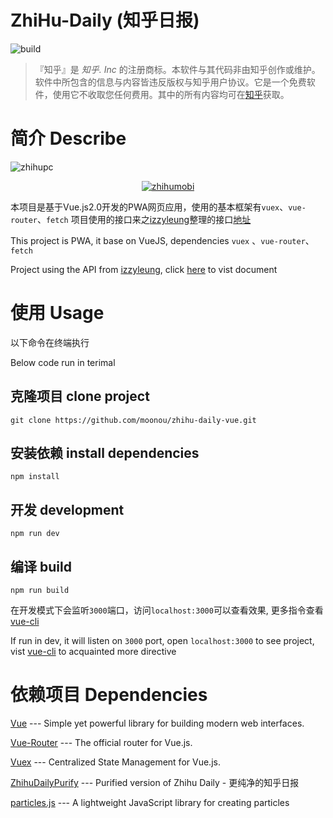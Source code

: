 # ZhiHu-Daily (知乎日报)
![build](https://travis-ci.org/moonou/zhihu-daily-vue.svg?branch=master)

>『知乎』是 *知乎. Inc* 的注册商标。本软件与其代码非由知乎创作或维护。软件中所包含的信息与内容皆违反版权与知乎用户协议。它是一个免费软件，使用它不收取您任何费用。其中的所有内容均可在[知乎](http://www.zhihu.com)获取。

# 简介 Describe

![zhihupc](https://odujw1uur.qnssl.com/zhihupc.png)

<p align="center">
  <a href="https://camo.githubusercontent.com/ed59ad60e52b0e8725eb31af731802440538876e/68747470733a2f2f6f64756a77317575722e716e73736c2e636f6d2f7a686968756d6f62692e706e67" target="_blank">
    <img src="https://camo.githubusercontent.com/ed59ad60e52b0e8725eb31af731802440538876e/68747470733a2f2f6f64756a77317575722e716e73736c2e636f6d2f7a686968756d6f62692e706e67" alt="zhihumobi" data-canonical-src="https://odujw1uur.qnssl.com/zhihumobi.png" style="max-width:100%;">
  </a>
</p>

本项目是基于Vue.js2.0开发的PWA网页应用，使用的基本框架有`vuex`、`vue-router`、`fetch`
项目使用的接口来之[izzyleung](https://github.com/izzyleung)整理的接口[地址](https://github.com/izzyleung/ZhihuDailyPurify/wiki/%E7%9F%A5%E4%B9%8E%E6%97%A5%E6%8A%A5-API-%E5%88%86%E6%9E%90)

This project is PWA, it base on VueJS, dependencies `vuex` 、`vue-router`、 `fetch`

Project using the API from [izzyleung](https://github.com/izzyleung), click [here](https://github.com/izzyleung/ZhihuDailyPurify/wiki/%E7%9F%A5%E4%B9%8E%E6%97%A5%E6%8A%A5-API-%E5%88%86%E6%9E%90) to vist document

# 使用 Usage
以下命令在终端执行

Below code run in terimal

## 克隆项目 clone project
``` shell
git clone https://github.com/moonou/zhihu-daily-vue.git
```
## 安装依赖 install dependencies
``` shell
npm install
```
## 开发 development
``` shell
npm run dev
```
## 编译 build
``` shell
npm run build
```

在开发模式下会监听`3000`端口，访问`localhost:3000`可以查看效果, 更多指令查看[vue-cli](https://github.com/vuejs/vue-cli)

If run in dev, it will listen on `3000` port, open `localhost:3000` to see project, vist [vue-cli](https://github.com/vuejs/vue-cli) to acquainted more directive

# 依赖项目 Dependencies
[Vue](https://github.com/vuejs/vuejs.org) --- Simple yet powerful library for building modern web interfaces.

[Vue-Router](https://github.com/vuejs/vue-router) --- The official router for Vue.js.

[Vuex](https://github.com/vuejs/vuex) --- Centralized State Management for Vue.js.

[ZhihuDailyPurify](https://github.com/izzyleung/ZhihuDailyPurify) --- Purified version of Zhihu Daily - 更纯净的知乎日报

[particles.js](https://github.com/VincentGarreau/particles.js/) --- A lightweight JavaScript library for creating particles
